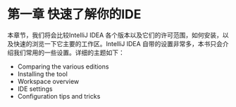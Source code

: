 # 第一章 快速了解你的IDE

本章节，我们将会比较IntelliJ IDEA 各个版本以及它们的许可范围，如何安装，以及快速的浏览一下它主要的工作区。IntelliJ IDEA 自带的设置非常多，本书只会介绍我们常用的一些设置。详细的主题如下：
* Comparing the various editions
* Installing the tool
* Workspace overview
* IDE settings
* Configuration tips and tricks



